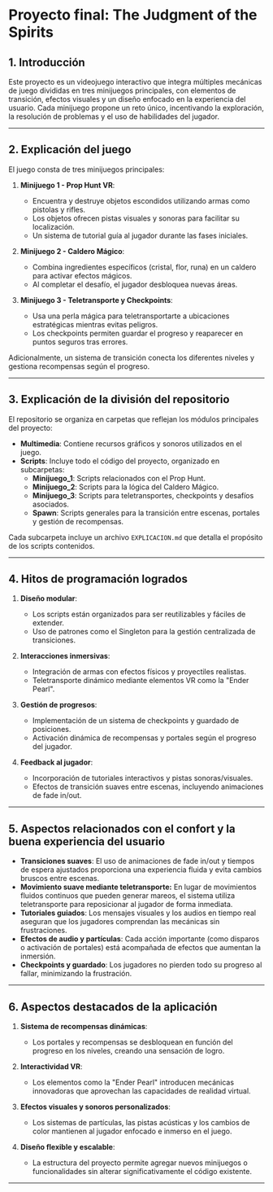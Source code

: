 # Proyecto final: The Judgment of the Spirits

## 1. Introducción

Este proyecto es un videojuego interactivo que integra múltiples mecánicas de juego divididas en tres minijuegos principales, con elementos de transición, efectos visuales y un diseño enfocado en la experiencia del usuario. Cada minijuego propone un reto único, incentivando la exploración, la resolución de problemas y el uso de habilidades del jugador.

---

## 2. Explicación del juego

El juego consta de tres minijuegos principales:

1. **Minijuego 1 - Prop Hunt VR**:
   - Encuentra y destruye objetos escondidos utilizando armas como pistolas y rifles.
   - Los objetos ofrecen pistas visuales y sonoras para facilitar su localización.
   - Un sistema de tutorial guía al jugador durante las fases iniciales.

2. **Minijuego 2 - Caldero Mágico**:
   - Combina ingredientes específicos (cristal, flor, runa) en un caldero para activar efectos mágicos.
   - Al completar el desafío, el jugador desbloquea nuevas áreas.

3. **Minijuego 3 - Teletransporte y Checkpoints**:
   - Usa una perla mágica para teletransportarte a ubicaciones estratégicas mientras evitas peligros.
   - Los checkpoints permiten guardar el progreso y reaparecer en puntos seguros tras errores.

Adicionalmente, un sistema de transición conecta los diferentes niveles y gestiona recompensas según el progreso.

---

## 3. Explicación de la división del repositorio

El repositorio se organiza en carpetas que reflejan los módulos principales del proyecto:

- **Multimedia**: Contiene recursos gráficos y sonoros utilizados en el juego.
- **Scripts**: Incluye todo el código del proyecto, organizado en subcarpetas:
  - **Minijuego_1**: Scripts relacionados con el Prop Hunt.
  - **Minijuego_2**: Scripts para la lógica del Caldero Mágico.
  - **Minijuego_3**: Scripts para teletransportes, checkpoints y desafíos asociados.
  - **Spawn**: Scripts generales para la transición entre escenas, portales y gestión de recompensas.

Cada subcarpeta incluye un archivo `EXPLICACION.md` que detalla el propósito de los scripts contenidos.

---

## 4. Hitos de programación logrados

1. **Diseño modular**:
   - Los scripts están organizados para ser reutilizables y fáciles de extender.
   - Uso de patrones como el Singleton para la gestión centralizada de transiciones.

2. **Interacciones inmersivas**:
   - Integración de armas con efectos físicos y proyectiles realistas.
   - Teletransporte dinámico mediante elementos VR como la "Ender Pearl".

3. **Gestión de progresos**:
   - Implementación de un sistema de checkpoints y guardado de posiciones.
   - Activación dinámica de recompensas y portales según el progreso del jugador.

4. **Feedback al jugador**:
   - Incorporación de tutoriales interactivos y pistas sonoras/visuales.
   - Efectos de transición suaves entre escenas, incluyendo animaciones de fade in/out.

---

## 5. Aspectos relacionados con el confort y la buena experiencia del usuario

- **Transiciones suaves**: El uso de animaciones de fade in/out y tiempos de espera ajustados proporciona una experiencia fluida y evita cambios bruscos entre escenas.
- **Movimiento suave mediante teletransporte:** En lugar de movimientos fluidos continuos que pueden generar mareos, el sistema utiliza teletransporte para reposicionar al jugador de forma inmediata.
- **Tutoriales guiados**: Los mensajes visuales y los audios en tiempo real aseguran que los jugadores comprendan las mecánicas sin frustraciones.
- **Efectos de audio y partículas**: Cada acción importante (como disparos o activación de portales) está acompañada de efectos que aumentan la inmersión.
- **Checkpoints y guardado**: Los jugadores no pierden todo su progreso al fallar, minimizando la frustración.

---

## 6. Aspectos destacados de la aplicación

1. **Sistema de recompensas dinámicas**:
   - Los portales y recompensas se desbloquean en función del progreso en los niveles, creando una sensación de logro.

2. **Interactividad VR**:
   - Los elementos como la "Ender Pearl" introducen mecánicas innovadoras que aprovechan las capacidades de realidad virtual.

3. **Efectos visuales y sonoros personalizados**:
   - Los sistemas de partículas, las pistas acústicas y los cambios de color mantienen al jugador enfocado e inmerso en el juego.

4. **Diseño flexible y escalable**:
   - La estructura del proyecto permite agregar nuevos minijuegos o funcionalidades sin alterar significativamente el código existente.

---